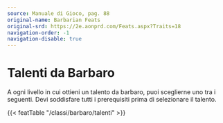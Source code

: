 ```yaml
---
source: Manuale di Gioco, pag. 88
original-name: Barbarian Feats
original-srd: https://2e.aonprd.com/Feats.aspx?Traits=18
navigation-order: -1
navigation-disable: true
---
```


# Talenti da Barbaro

A ogni livello in cui ottieni un talento da barbaro, puoi sceglierne uno tra i
seguenti. Devi soddisfare tutti i prerequisiti prima di selezionare il talento.

{{< featTable "/classi/barbaro/talenti" >}}
